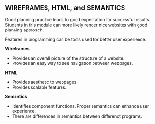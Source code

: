 ## **WIREFRAMES, HTML, and SEMANTICS**

Good planning practice leads to good expectation for successful results. Students in this module can more likely render nice websites with good planning approach. 

Features in programming can be tools used for better user experience. 

**Wireframes**

* Provides an overall picture of the structure of a website.
* Provides an easy way to see navigation between webpages.

**HTML**

* Provides aesthetic to webpages.
* Provides scalable features.

**Semantics**

* Identifies component functions. Proper semantics can enhance user experience. 
* There are differences in semantics between differenct programs.